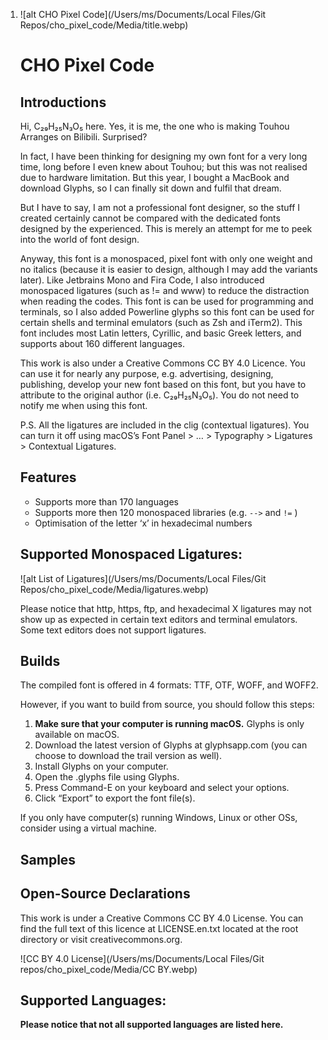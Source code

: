 1. ![alt CHO Pixel Code](/Users/ms/Documents/Local Files/Git Repos/cho_pixel_code/Media/title.webp)

   # CHO Pixel Code

   

   ## Introductions

   Hi, C₂₉H₂₅N₃O₅ here. Yes, it is me, the one who is making Touhou Arranges on Bilibili. Surprised?

   

   In fact, I have been thinking for designing my own font for a very long time, long before I even knew about Touhou; but this was not realised due to hardware limitation. But this year, I bought a MacBook and download Glyphs, so I can finally sit down and fulfil that dream. 

   

   But I have to say, I am not a professional font designer, so the stuff I created certainly cannot be compared with the dedicated fonts designed by the experienced. This is merely an attempt for me to peek into the world of font design.

   

   Anyway, this font is a monospaced, pixel font with only one weight and no italics (because it is easier to design, although I may add the variants later). Like Jetbrains Mono and Fira Code, I also introduced monospaced ligatures (such as != and www) to reduce the distraction when reading the codes. This font is can be used for programming and terminals, so I also added Powerline glyphs so this font can be used for certain shells and terminal emulators (such as Zsh and iTerm2). This font includes most Latin letters,  Cyrillic, and basic Greek letters, and supports about 160 different languages.

   

   This work is also under a Creative Commons CC BY 4.0 Licence. You can use it for nearly any purpose, e.g. advertising, designing, publishing, develop your new font based on this font, but you have to attribute to the original author (i.e. C₂₉H₂₅N₃O₅). You do not need to notify me when using this font.

   

   P.S. All the ligatures are included in the clig (contextual ligatures). You can turn it off using macOS’s Font Panel > … > Typography > Ligatures > Contextual Ligatures.

   

   

   ## Features

   * Supports more than 170 languages
   * Supports more then 120 monospaced libraries (e.g. `-->`  and  `!=` )
   * Optimisation of the letter ‘x’ in hexadecimal numbers

   

   

   ## Supported Monospaced Ligatures:

   ![alt List of Ligatures](/Users/ms/Documents/Local Files/Git Repos/cho_pixel_code/Media/ligatures.webp)

   Please notice that http, https, ftp, and hexadecimal X ligatures may not show up as expected in certain text editors and terminal emulators.  Some text editors does not support ligatures. 

   

   

   ## Builds

   The compiled font is offered in 4 formats: TTF, OTF, WOFF, and WOFF2.

   

   However, if you want to build from source, you should follow this steps:

   

   1. **Make sure that your computer is running macOS.** Glyphs is only available on macOS. 
   2. Download the latest version of Glyphs at glyphsapp.com (you can choose to download the trail version as well). 
   3. Install Glyphs on your computer. 
   4. Open the .glyphs file using Glyphs. 
   5. Press Command-E on your keyboard and select your options. 
   6. Click “Export” to export the font file(s). 

   

   If you only have computer(s) running Windows, Linux or other OSs, consider using a virtual machine.

   

   

   ## Samples

   

   

   ## Open-Source Declarations

   This work is under a Creative Commons CC BY 4.0 License. You can find the full text of this licence at LICENSE.en.txt located at the root directory or visit creativecommons.org. 

   ![CC BY 4.0 License](/Users/ms/Documents/Local Files/Git repos/cho_pixel_code/Media/CC BY.webp)

   ## Supported Languages:

   **Please notice that not all supported languages are listed here.**
